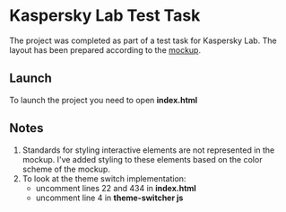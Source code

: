 # Kaspersky Lab Test Task
The project was completed as part of a test task for Kaspersky Lab. The layout has been prepared according to the [mockup](https://www.figma.com/file/5y299fXwsvG264LfnuKB3e/kaspersky-test-task?type=design&node-id=12659%3A40171&t=uxWxC3f7lq6MFIO4-1). 
## Launch
To launch the project you need to open **index.html**
## Notes
1. Standards for styling interactive elements are not represented in the mockup. I've added styling to these elements based on the color scheme of the mockup.
2. To look at the theme switch implementation:
    * uncomment lines 22 and 434 in **index.html**
    * uncomment line 4 in **theme-switcher js**
